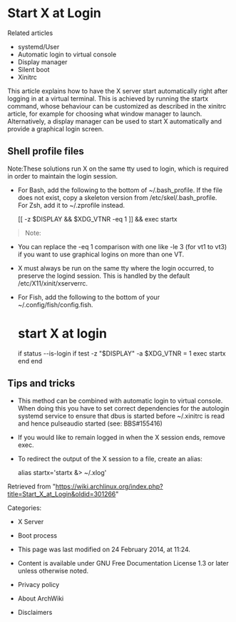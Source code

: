 Start X at Login
================

Related articles

-   systemd/User
-   Automatic login to virtual console
-   Display manager
-   Silent boot
-   Xinitrc

This article explains how to have the X server start automatically right
after logging in at a virtual terminal. This is achieved by running the
startx command, whose behaviour can be customized as described in the
xinitrc article, for example for choosing what window manager to launch.
Alternatively, a display manager can be used to start X automatically
and provide a graphical login screen.

Shell profile files
-------------------

Note:These solutions run X on the same tty used to login, which is
required in order to maintain the login session.

-   For Bash, add the following to the bottom of ~/.bash_profile. If the
    file does not exist, copy a skeleton version from
    /etc/skel/.bash_profile.   
     For Zsh, add it to ~/.zprofile instead.

    [[ -z $DISPLAY && $XDG_VTNR -eq 1 ]] && exec startx

> Note:

-   You can replace the -eq 1 comparison with one like -le 3 (for vt1 to
    vt3) if you want to use graphical logins on more than one VT.
-   X must always be run on the same tty where the login occurred, to
    preserve the logind session. This is handled by the default
    /etc/X11/xinit/xserverrc.

-   For Fish, add the following to the bottom of your
    ~/.config/fish/config.fish.

    # start X at login
    if status --is-login
        if test -z "$DISPLAY" -a $XDG_VTNR = 1
            exec startx
        end
    end

Tips and tricks
---------------

-   This method can be combined with automatic login to virtual console.
    When doing this you have to set correct dependencies for the
    autologin systemd service to ensure that dbus is started before
    ~/.xinitrc is read and hence pulseaudio started (see: BBS#155416)
-   If you would like to remain logged in when the X session ends,
    remove exec.
-   To redirect the output of the X session to a file, create an alias:

    alias startx='startx &> ~/.xlog'

Retrieved from
"https://wiki.archlinux.org/index.php?title=Start_X_at_Login&oldid=301266"

Categories:

-   X Server
-   Boot process

-   This page was last modified on 24 February 2014, at 11:24.
-   Content is available under GNU Free Documentation License 1.3 or
    later unless otherwise noted.
-   Privacy policy
-   About ArchWiki
-   Disclaimers
